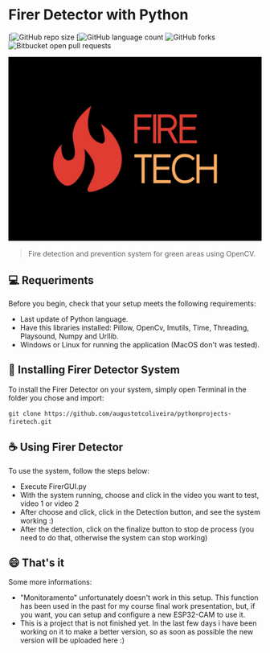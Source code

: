 # Firer Detector with Python
[![GitHub repo size](https://img.shields.io/github/repo-size/augustotcoliveira/pythonprojects-firetech?style=for-the-badge)
[![GitHub language count](https://img.shields.io/github/languages/top/augustotcoliveira/pythonprojects-firetech?style=for-the-badge)
![GitHub forks](https://img.shields.io/github/forks/augustotcoliveira/pythonprojects-firetech?style=for-the-badge)
![Bitbucket open pull requests](https://img.shields.io/bitbucket/pr-raw/iuricode/README-template?style=for-the-badge)

<img src="imgreadme.jpg" alt="FireTech logo">

> Fire detection and prevention system for green areas using OpenCV.

## 💻 Requeriments

Before you begin, check that your setup meets the following requirements:

- Last update of Python language.
- Have this libraries installed: Pillow, OpenCv, Imutils, Time, Threading, Playsound, Numpy and Urllib.
- Windows or Linux for running the application (MacOS don't was tested).

## 🚀 Installing Firer Detector System

To install the Firer Detector on your system, simply open Terminal in the folder you chose and import:

```
git clone https://github.com/augustotcoliveira/pythonprojects-firetech.git

```

## ☕ Using Firer Detector

To use the system, follow the steps below:

- Execute FirerGUI.py
- With the system running, choose and click in the video you want to test, video 1 or video 2
- After choose and click, click in the Detection button, and see the system working :)
- After the detection, click on the finalize button to stop de process (you need to do that, otherwise the system can stop working)


## 😄 That's it

Some more informations:
  - "Monitoramento" unfortunately doesn't work in this setup. This function has been used in the past for my course final work presentation, but, if you want, you can setup and configure a new ESP32-CAM to use it.
  - This is a project that is not finished yet. In the last few days i have been working on it to make a better version, so as soon as possible the new version will be uploaded here :)

